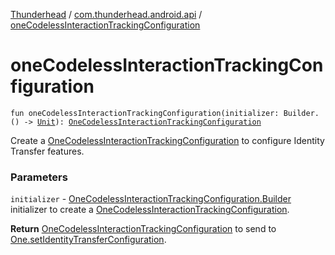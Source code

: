 [Thunderhead](../index.md) / [com.thunderhead.android.api](index.md) / [oneCodelessInteractionTrackingConfiguration](./one-codeless-interaction-tracking-configuration.md)

# oneCodelessInteractionTrackingConfiguration

`fun oneCodelessInteractionTrackingConfiguration(initializer: Builder.() -> `[`Unit`](https://kotlinlang.org/api/latest/jvm/stdlib/kotlin/-unit/index.html)`): `[`OneCodelessInteractionTrackingConfiguration`](../com.thunderhead.android.api.codeless/-one-codeless-interaction-tracking-configuration/index.md)

Create a [OneCodelessInteractionTrackingConfiguration](../com.thunderhead.android.api.codeless/-one-codeless-interaction-tracking-configuration/index.md) to configure Identity Transfer features.

### Parameters

`initializer` - [OneCodelessInteractionTrackingConfiguration.Builder](../com.thunderhead.android.api.codeless/-one-codeless-interaction-tracking-configuration/-builder/index.md) initializer to create a
[OneCodelessInteractionTrackingConfiguration](../com.thunderhead.android.api.codeless/-one-codeless-interaction-tracking-configuration/index.md).

**Return**
[OneCodelessInteractionTrackingConfiguration](../com.thunderhead.android.api.codeless/-one-codeless-interaction-tracking-configuration/index.md) to send to [One.setIdentityTransferConfiguration](#).

